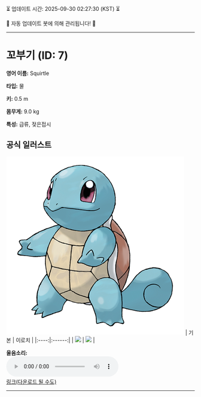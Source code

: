 
⏳ 업데이트 시간: 2025-09-30 02:27:30 (KST) ⏳

🤖 자동 업데이트 봇에 의해 관리됩니다! 🤖

---

# 꼬부기 (ID: 7)
**영어 이름:** Squirtle

**타입:** 물

**키:** 0.5 m

**몸무게:** 9.0 kg

**특성:** 급류, 젖은접시

## 공식 일러스트
![](https://raw.githubusercontent.com/PokeAPI/sprites/master/sprites/pokemon/other/official-artwork/7.png)
| 기본 | 이로치 |
|:----:|:------:|
| <img src="http://play.pokemonshowdown.com/sprites/ani/squirtle.gif" width="200"> | <img src="http://play.pokemonshowdown.com/sprites/ani-shiny/squirtle.gif" width="200"> |

**울음소리:**<br><audio controls src="https://raw.githubusercontent.com/PokeAPI/cries/main/cries/pokemon/latest/7.ogg"></audio><br> [링크(다운로드 될 수도)](https://raw.githubusercontent.com/PokeAPI/cries/main/cries/pokemon/latest/7.ogg)


---
